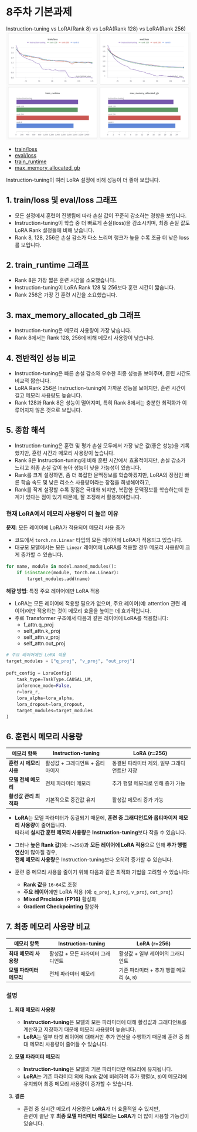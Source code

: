 # 8주차 기본과제
Instruction-tuning vs LoRA(Rank 8) vs LoRA(Rank 128) vs LoRA(Rank 256)
![result.png](./result.png)
- [train/loss](https://api.wandb.ai/links/iamkimhongil92-lumenasoft/qbrgvsot)
- [eval/loss](https://api.wandb.ai/links/iamkimhongil92-lumenasoft/5cy5d494)
- [train_runtime](https://api.wandb.ai/links/iamkimhongil92-lumenasoft/l5aefrku)
- [max_memory_allocated_gb](https://api.wandb.ai/links/iamkimhongil92-lumenasoft/ri9ubu2z)

Instruction-tuning이 여러 LoRA 설정에 비해 성능이 더 좋아 보입니다.

## 1. train/loss 및 eval/loss 그래프
- 모든 설정에서 훈련이 진행됨에 따라 손실 값이 꾸준히 감소하는 경향을 보입니다.
- Instruction-tuning이 학습 중 더 빠르게 손실(loss)을 감소시키며, 최종 손실 값도 LoRA Rank 설정들에 비해 낮습니다.
- Rank 8, 128, 256은 손실 감소가 다소 느리며 랭크가 높을 수록 조금 더 낮은 loss를 보입니다.

## 2. train_runtime 그래프
- Rank 8은 가장 짧은 훈련 시간을 소요했습니다.
- Instruction-tuning이 LoRA Rank 128 및 256보다 훈련 시간이 짧습니다.
- Rank 256은 가장 긴 훈련 시간을 소요했습니다.

## 3. max_memory_allocated_gb 그래프
- Instruction-tuning은 메모리 사용량이 가장 낮습니다.
- Rank 8에서는 Rank 128, 256에 비해 메모리 사용량이 낮습니다.

## 4. 전반적인 성능 비교
- Instruction-tuning은 빠른 손실 감소와 우수한 최종 성능을 보여주며, 훈련 시간도 비교적 짧습니다.
- LoRA Rank 256은 Instruction-tuning에 가까운 성능을 보이지만, 훈련 시간이 길고 메모리 사용량도 높습니다.
- Rank 128과 Rank 8은 성능이 떨어지며, 특히 Rank 8에서는 충분한 최적화가 이루어지지 않은 것으로 보입니다.

## 5. 종합 해석
- Instruction-tuning은 훈련 및 평가 손실 모두에서 가장 낮은 값(좋은 성능)을 기록했지만, 훈련 시간과 메모리 사용량이 높습니다.
- Rank 8은 Instruction-tuning에 비해 훈련 시간에서 효율적이지만, 손실 감소가 느리고 최종 손실 값이 높아 성능이 낮을 가능성이 있습니다.
- Rank를 크게 설정하면, 좀 더 복잡한 문맥정보를 학습하겠지만, LoRA의 장점인 빠른 학습 속도 및 낮은 리소스 사용량이라는 장점을 희생해야하고,
- Rank를 작게 설정할 수록 장점은 극대화 되지만, 복잡한 문맥정보를 학습하는데 한계가 있다는 점이 있기 때문에, 잘 조정해서 활용해야합니다.


### 현재 LoRA에서 메모리 사용량이 더 높은 이유
**문제**: 모든 레이어에 LoRA가 적용되어 메모리 사용 증가
- 코드에서 `torch.nn.Linear` 타입의 모든 레이어에 LoRA가 적용되고 있습니다. 
- 대규모 모델에서는 모든 `Linear` 레이어에 LoRA를 적용할 경우 메모리 사용량이 크게 증가할 수 있습니다.
  
```python
for name, module in model.named_modules():
    if isinstance(module, torch.nn.Linear):
        target_modules.add(name)
```

**해걀 방법**: 특정 주요 레이어에만 LoRA 적용
- LoRA는 모든 레이어에 적용할 필요가 없으며, 주요 레이어(예: attention 관련 레이어)에만 적용하는 것이 메모리 효율을 높이는 데 효과적입니다.
- 주로 Transformer 구조에서 다음과 같은 레이어에 LoRA를 적용합니다:
  - f_attn.q_proj
  -	self_attn.k_proj
  - self_attn.v_proj
  -	self_attn.out_proj
```python
# 주요 레이어에만 LoRA 적용
target_modules = ["q_proj", "v_proj", "out_proj"]

peft_config = LoraConfig(
    task_type=TaskType.CAUSAL_LM,
    inference_mode=False,
    r=lora_r,
    lora_alpha=lora_alpha,
    lora_dropout=lora_dropout,
    target_modules=target_modules
)
```

## 6. 훈련시 메모리 사용량

| 메모리 항목           | Instruction-tuning                | LoRA (r=256)                             |
|-----------------------|------------------------------------|-------------------------------------------|
| **훈련 시 메모리 사용** | 활성값 + 그래디언트 + 옵티마이저   | 동결된 파라미터 제외, 일부 그래디언트만 저장 |
| **모델 전체 메모리**    | 전체 파라미터 메모리               | 추가 행렬 메모리로 인해 증가 가능            |
| **활성값 관리 최적화**  | 기본적으로 중간값 유지             | 활성값 메모리 증가 가능                     |

- **LoRA**는 모델 파라미터가 동결되기 때문에, **훈련 중 그래디언트와 옵티마이저 메모리 사용량**이 줄어듭니다.  
  따라서 **실시간 훈련 메모리 사용량**은 **Instruction-tuning**보다 작을 수 있습니다.

- 그러나 **높은 Rank 값**(예: `r=256`)과 **모든 레이어에 LoRA 적용**으로 인해 **추가 행렬 연산**이 많아질 경우,  
  **전체 메모리 사용량**은 Instruction-tuning보다 오히려 증가할 수 있습니다.

- 훈련 중 메모리 사용을 줄이기 위해 다음과 같은 최적화 기법을 고려할 수 있습니다:
  - **Rank 값**을 `16~64`로 조정
  - **주요 레이어**에만 LoRA 적용 (예: `q_proj`, `k_proj`, `v_proj`, `out_proj`)
  - **Mixed Precision (FP16)** 활성화
  - **Gradient Checkpointing** 활성화

## 7. **최종 메모리 사용량 비교**

| 메모리 항목           | Instruction-tuning                | LoRA (r=256)                             |
|-----------------------|------------------------------------|-------------------------------------------|
| **최대 메모리 사용량** | 활성값 + 모든 파라미터 그래디언트 | 활성값 + 일부 레이어의 그래디언트          |
| **모델 파라미터 메모리** | 전체 파라미터 메모리               | 기존 파라미터 + 추가 행렬 메모리 (`A`, `B`) |

### **설명**
1. **최대 메모리 사용량**  
   - **Instruction-tuning**은 모델의 모든 파라미터에 대해 활성값과 그래디언트를 계산하고 저장하기 때문에 메모리 사용량이 높습니다.
   - **LoRA**는 일부 타겟 레이어에 대해서만 추가 연산을 수행하기 때문에 훈련 중 최대 메모리 사용량이 줄어들 수 있습니다.

2. **모델 파라미터 메모리**  
   - **Instruction-tuning**은 모델의 기본 파라미터만 메모리에 유지됩니다.
   - **LoRA**는 기존 파라미터 외에 Rank 값에 비례하여 추가 행렬(`A`, `B`)이 메모리에 유지되어 최종 메모리 사용량이 증가할 수 있습니다.

3. **결론**  
   - 훈련 중 실시간 메모리 사용량은 **LoRA**가 더 효율적일 수 있지만,  
     훈련이 끝난 후 **최종 모델 파라미터 메모리**는 **LoRA**가 더 많이 사용할 가능성이 있습니다.